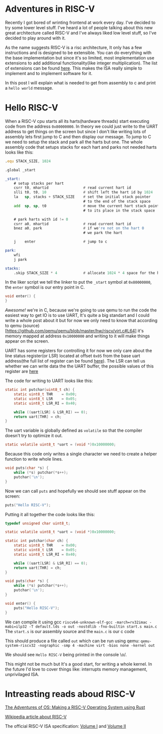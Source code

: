 Adventures in RISC-V
=

Recently I got bored of wrinting frontend at work every day. I've decided to try some lower level stuff.
I've heard a lot of people talking about this new great architecture called RISC-V and I've always liked low level stuff, so I've decided to play around with it.

As the name suggests RISC-V is a risc architecture, It only has a few instructions and is designed to be extensible. You can do everything with the base implementation but since it's so limited, most implementation use extensions to add additional functionality(like integer multiplication). The list of extensions can be found [here](https://en.wikipedia.org/wiki/RISC-V#Design). This makes the ISA really simple to implement and to implement software for it.

In this post I will explain what is needed to get from assembly to c and print a `hello world` message.

Hello RISC-V
==

When a RISC-V cpu starts all its harts(hardware threads) start executing code from the address `0x80000000`. In theory we could just write to the UART address to get things on the screen but since I don't like writing lots of assembly lets first jump to C and then display our message. To jump to C we need to setup the stack and park all the harts but one. The whole assembly code that setups stacks for each hart and parks not needed harts looks like this:

```asm
.equ STACK_SIZE, 1024

.global _start

_start:
    # setup stacks per hart
    csrr t0, mhartid                # read current hart id
    slli t0, t0, 10                 # shift left the hart id by 1024
    la   sp, stacks + STACK_SIZE    # set the initial stack pointer 
                                    # to the end of the stack space
    add  sp, sp, t0                 # move the current hart stack pointer
                                    # to its place in the stack space

    # park harts with id != 0
    csrr a0, mhartid                # read current hart id
    bnez a0, park                   # if we're not on the hart 0
                                    # we park the hart

    j    enter                      # jump to c

park:
    wfi
    j park

stacks:
    .skip STACK_SIZE * 4            # allocate 1024 * 4 space for the harts stacks
```

In the liker script we tell the linker to put the `_start` symbol at `0x80000000`, the `enter` symbol is our entry point in C.

```c
void enter() {
}
```

*Awesome!* we're in C, because we're going to use qemu to run the code the easiest way to get IO is to use UART, It's quite a big standart and I could write a whole post about it but for now we only need to know that according to qemu (source)[https://github.com/qemu/qemu/blob/master/hw/riscv/virt.c#L64] it's memory mapped at address `0x10000000` and writing to it will make things appear on the screen. 

UART has some registers for controlling it for now we only care about the line status register(or LSR) located at offset `0x05` from the base uart address(the full list of register can be found [here](https://en.wikibooks.org/wiki/Serial_Programming/8250_UART_Programming#UART_Registers)).
The LSR can tell us whether we can write data the the UART buffer, the possible values of this register are [here](https://en.wikibooks.org/wiki/Serial_Programming/8250_UART_Programming#Line_Status_Register)

The code for writing to UART looks like this:
```c
static int putchar(uint8_t ch) {
    static uint8_t THR    = 0x00;
    static uint8_t LSR    = 0x05;
    static uint8_t LSR_RI = 0x40;

    while ((uart[LSR] & LSR_RI) == 0);
    return uart[THR] = ch;
}
```
The uart variable is globally defined as `volatile` so that the compiler doesn't try to optimize it out.
```c
static volatile uint8_t *uart = (void *)0x10000000;
```

Because this code only writes a single character we need to create a helper function to write whole lines.
```c
void puts(char *s) {
    while (*s) putchar(*s++);
    putchar('\n');
}
```

Now we can call `puts` and hopefully we should see stuff appear on the screen:
```c
puts("Hello RISC-V");
```

Putting it all together the code looks like this:
```c
typedef unsigned char uint8_t;

static volatile uint8_t *uart = (void *)0x10000000;

static int putchar(char ch) {
    static uint8_t THR    = 0x00;
    static uint8_t LSR    = 0x05;
    static uint8_t LSR_RI = 0x40;

    while ((uart[LSR] & LSR_RI) == 0);
    return uart[THR] = ch;
}

void puts(char *s) {
    while (*s) putchar(*s++);
    putchar('\n');
}

void enter() {
    puts("Hello RISC-V");
}
```

We can compile it using gcc `riscv64-unknown-elf-gcc -march=rv32imac -mabi=ilp32 -T default.lds -o out -nostdlib -fno-builtin start.s main.c`
The `start.s` is our assembly source and the `main.c` is our c code

This should produce a file called `out` which can be run using qemu: `qemu-system-riscv32 -nographic -smp 4 -machine virt -bios none -kernel out`

We should see `Hello RISC-V` being printed in the console \o/.

This might not be much but It's a good start, for writing a whole kernel. In the future I'd love to cover things like: interrupts memory management, unprivilaged ISA.

Intreasting reads aboud RISC-V
==

[The Adventures of OS: Making a RISC-V Operating System using Rust](https://osblog.stephenmarz.com/index.html)

[Wikipedia article about RISC-V](https://en.wikipedia.org/wiki/RISC-V)

The official RISC-V ISA specification: [Volume I](https://riscv.org/wp-content/plugins/pdf-viewer/stable/web/viewer.html?file=https://content.riscv.org/wp-content/uploads/2019/12/riscv-spec-20191213.pdf) and [Volume II](https://riscv.org/wp-content/plugins/pdf-viewer/stable/web/viewer.html?file=https://content.riscv.org/wp-content/uploads/2019/08/riscv-privileged-20190608-1.pdf)
